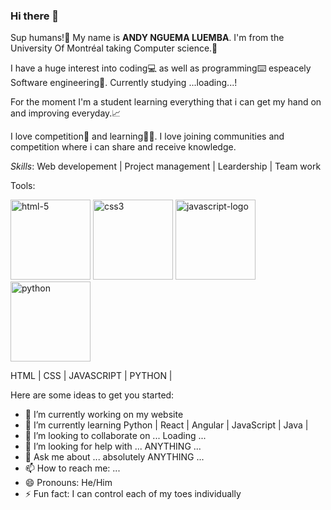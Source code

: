 ### Hi there 👋

Sup humans!🖖 My name is **ANDY NGUEMA LUEMBA**. I'm from the University Of Montréal taking Computer science.🧠

I have a huge interest into coding💻 as well as programming⌨️ espeacely Software engineering🥇. Currently studying ...loading...!

For the moment I'm a student learning everything that i can get my hand on and improving everyday.📈

I love competition😤 and learning👩‍🏫. I love joining communities and competition where i can share and receive knowledge.


*Skills*:
Web developement | Project management | Leardership | Team work

Tools:


<img width="128" height="128" src="https://img.icons8.com/plasticine/100/html-5.png" alt="html-5"/> <img width="128" height="128" src="https://img.icons8.com/dusk/128/css3.png" alt="css3"/>
<img width="128" height="128" src="https://img.icons8.com/dusk/128/javascript-logo.png" alt="javascript-logo"/>
<img width="128" height="128" src="https://img.icons8.com/arcade/128/python.png" alt="python"/>

HTML | CSS | JAVASCRIPT | PYTHON |


Here are some ideas to get you started:

- 🔭 I’m currently working on my website
- 🌱 I’m currently learning Python | React | Angular | JavaScript | Java | 
- 👯 I’m looking to collaborate on ... Loading ...
- 🤔 I’m looking for help with ... ANYTHING ...
- 💬 Ask me about ...  absolutely ANYTHING ...
- 📫 How to reach me: ...
- 😄 Pronouns: He/Him
- ⚡ Fun fact: I can control each of my toes individually
